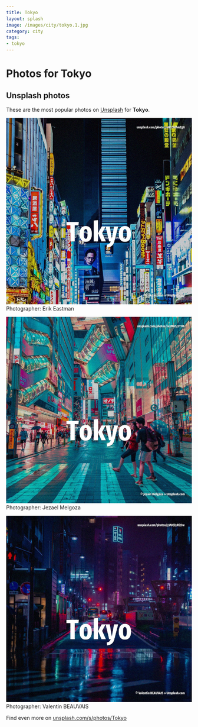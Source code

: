 ```yaml
---
title: Tokyo
layout: splash
image: /images/city/tokyo.1.jpg
category: city
tags:
- tokyo
---
```

# Photos for Tokyo
 
## Unsplash photos
These are the most popular photos on [Unsplash](https://unsplash.com) for **Tokyo**.
 
![Tokyo](/images/city/tokyo.1.jpg)
Photographer:  Erik Eastman
 
![Tokyo](/images/city/tokyo.2.jpg)
Photographer:  Jezael Melgoza
 
![Tokyo](/images/city/tokyo.3.jpg)
Photographer:  Valentin BEAUVAIS
 
Find even more on [unsplash.com/s/photos/Tokyo](https://unsplash.com/s/photos/Tokyo)
 
